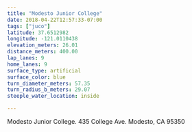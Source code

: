 ```yaml
---
title: "Modesto Junior College"
date: 2018-04-22T12:57:33-07:00
tags: ["juco"]
latitude: 37.6512982
longitude: -121.0110438
elevation_meters: 26.01
distance_meters: 400.00
lap_lanes: 9
home_lanes: 9
surface_type: artificial
surface_color: blue
turn_diameter_meters: 57.35
turn_radius_b_meters: 29.07
steeple_water_location: inside

---
```


Modesto Junior College. 435 College Ave. Modesto, CA 95350

<!--more-->

